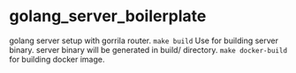 # golang_server_boilerplate
golang server setup with gorrila router.
``make build`` 
Use for building server binary.
server binary will be generated in build/ directory.
``make docker-build``
for building docker image.

